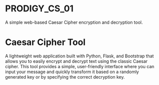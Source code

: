 # PRODIGY_CS_01
A simple web-based Caesar Cipher encryption and decryption tool.

# Caesar Cipher Tool
A lightweight web application built with Python, Flask, and Bootstrap that allows you to easily encrypt and decrypt text using the classic Caesar cipher. This tool provides a simple, user-friendly interface where you can input your message and quickly transform it based on a randomly generated key or by specifying the correct decryption key.
